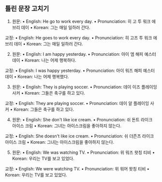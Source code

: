 ## 틀린 문장 고치기

1. 원문:
• English: He go to work every day.
• Pronunciation: 히 고 투 워크 에브리 데이
• Korean: 그는 매일 일하러 간다.

교정:
• English: He goes to work every day.
• Pronunciation: 히 고즈 투 워크 에브리 데이
• Korean: 그는 매일 일하러 간다.

2. 원문:
• English: I am happy yesterday.
• Pronunciation: 아이 엠 해피 예스터데이
• Korean: 나는 어제 행복하다.

교정:
• English: I was happy yesterday.
• Pronunciation: 아이 워즈 해피 예스터데이
• Korean: 나는 어제 행복했다.

3. 원문:
• English: They is playing soccer.
• Pronunciation: 데이 이즈 플레이잉 사커
• Korean: 그들은 축구를 하고 있다.

교정:
• English: They are playing soccer.
• Pronunciation: 데이 알 플레이잉 사커
• Korean: 그들은 축구를 하고 있다.

4. 원문:
• English: She don't like ice cream.
• Pronunciation: 쉬 돈트 라이크 아이스 크림
• Korean: 그녀는 아이스크림을 좋아하지 않는다.

교정:
• English: She doesn't like ice cream.
• Pronunciation: 쉬 더즌츠 라이크 아이스 크림
• Korean: 그녀는 아이스크림을 좋아하지 않는다.

5. 원문:
• English: We was watching TV.
• Pronunciation: 위 워즈 왓칭 티비
• Korean: 우리는 TV를 보고 있었다.

교정:
• English: We were watching TV.
• Pronunciation: 위 워어 왓칭 티비
• Korean: 우리는 TV를 보고 있었다.